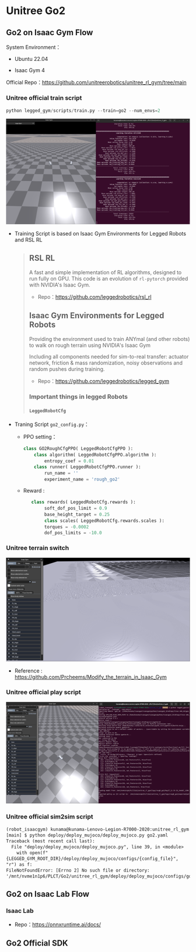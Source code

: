 # Unitree Go2 

## Go2 on Isaac Gym Flow

System Environment：

+ Ubuntu 22.04

+ Isaac Gym 4

Official Repo：https://github.com/unitreerobotics/unitree_rl_gym/tree/main



### Unitree official train script

```python
python legged_gym/scripts/train.py --train=go2 --num_envs=2
```

![unitree_train](./go2_pics/unitree_train.png)

+ Training Script is based on Isaac Gym Environments for Legged Robots and RSL RL

  > ## RSL RL
  >
  > A fast and simple implementation of RL algorithms, designed to run fully on GPU. This code is an evolution of `rl-pytorch` provided with NVIDIA's Isaac Gym.
  >
  > + Repo：https://github.com/leggedrobotics/rsl_rl
  >
  > ## Isaac Gym Environments for Legged Robots
  >
  > Providing the environment used to train ANYmal (and other robots) to walk on rough terrain using NVIDIA's Isaac Gym
  >
  > Including all components needed for sim-to-real transfer: actuator  network, friction & mass randomization, noisy observations and  random pushes during training.
  >
  > + Repo：https://github.com/leggedrobotics/legged_gym
  >
  > ### Important things in legged Robots
  >
  > #### `LeggedRobotCfg`
  >
  > 

+ Traning Script `go2_config.py`：

  + PPO setting：

    ```python
    class GO2RoughCfgPPO( LeggedRobotCfgPPO ):
        class algorithm( LeggedRobotCfgPPO.algorithm ):
            entropy_coef = 0.01
        class runner( LeggedRobotCfgPPO.runner ):
            run_name = ''
            experiment_name = 'rough_go2'
    ```

  + Reward :

    ```python
       class rewards( LeggedRobotCfg.rewards ):
            soft_dof_pos_limit = 0.9
            base_height_target = 0.25
            class scales( LeggedRobotCfg.rewards.scales ):
            torques = -0.0002
            dof_pos_limits = -10.0
    ```

    

  

### Unitree terrain switch 

![unitre_new_terrain](./go2_pics/unitre_new_terrain.png)

+ Reference : https://github.com/Prcheems/Modify_the_terrain_in_Isaac_Gym



### Unitree official play script

![unitree_play](./go2_pics/unitree_play.png)





### Unitree official sim2sim script

```
(robot_isaacgym) kunama@kunama-Lenovo-Legion-R7000-2020:unitree_rl_gym [main] $ python deploy/deploy_mujoco/deploy_mujoco.py go2.yaml
Traceback (most recent call last):
  File "deploy/deploy_mujoco/deploy_mujoco.py", line 39, in <module>
    with open(f"{LEGGED_GYM_ROOT_DIR}/deploy/deploy_mujoco/configs/{config_file}", "r") as f:
FileNotFoundError: [Errno 2] No such file or directory: '/mnt/nvme1n1p6/PLCT/Go2/unitree_rl_gym/deploy/deploy_mujoco/configs/go2.yaml'
```



## Go2 on Isaac Lab Flow

### Isaac Lab

+ Repo：https://onnxruntime.ai/docs/





## Go2 Official SDK

